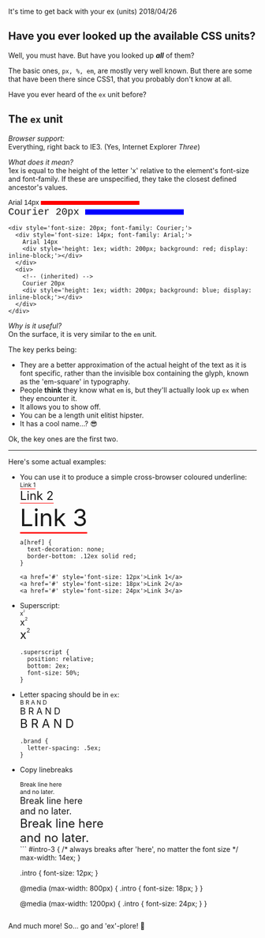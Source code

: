 It's time to get back with your ex (units)
2018/04/26

## Have you ever looked up the available CSS units?

Well, you must have. But have you looked up ***all*** of them?

The basic ones, `px, %, em`, are mostly very well known. But there
are some that have been there since CSS1, that you probably don't
know at all.

Have you ever heard of the `ex` unit before?

## The `ex` unit

*Browser support:*  
Everything, right back to IE3. (Yes, Internet Explorer *Three*)

*What does it mean?*  
1ex is equal to the height of the letter 'x' relative to
the element's font-size and font-family. If these are unspecified,
they take the closest defined ancestor's values.

<div style='font-size: 20px; font-family: Courier;'>
  <div style='font-size: 14px; font-family: Arial;'>
    Arial 14px
    <div style='height: 1ex; width: 200px; background: red; display: inline-block;'></div>
  </div>
  <div>
    <!-- (inherited) -->
    Courier 20px
    <div style='height: 1ex; width: 200px; background: blue; display: inline-block;'></div>
  </div>
</div>

```
<div style='font-size: 20px; font-family: Courier;'>
  <div style='font-size: 14px; font-family: Arial;'>
    Arial 14px
    <div style='height: 1ex; width: 200px; background: red; display: inline-block;'></div>
  </div>
  <div>
    <!-- (inherited) -->
    Courier 20px
    <div style='height: 1ex; width: 200px; background: blue; display: inline-block;'></div>
  </div>
</div>
```

*Why is it useful?*  
On the surface, it is very similar to the `em` unit.

The key perks being:

- They are a better approximation of the actual height of the text
  as it is font specific, rather than the invisible box containing the glyph,
  known as the 'em-square' in typography.
- People **think** they know what `em` is, but they'll actually look up `ex` when they
  encounter it.
- It allows you to show off.
- You can be a length unit elitist hipster.
- It has a cool name...? 😎

Ok, the key ones are the first two.

---

Here's some actual examples:

- You can use it to produce a simple cross-browser coloured underline:  
  <a href='#' style='font-size: 12px; text-decoration: none; border-bottom: .12ex solid red;'>Link 1</a>  
  <a href='#' style='font-size: 24px; text-decoration: none; border-bottom: .12ex solid red;'>Link 2</a>  
  <a href='#' style='font-size: 48px; text-decoration: none; border-bottom: .12ex solid red;'>Link 3</a>
  ```
  a[href] {
    text-decoration: none;
    border-bottom: .12ex solid red;
  }

  <a href='#' style='font-size: 12px'>Link 1</a>
  <a href='#' style='font-size: 18px'>Link 2</a>
  <a href='#' style='font-size: 24px'>Link 3</a>
  ```


- Superscript:  
  <span style='font-size: 12px'>x<span style='position: relative; bottom: 2ex; font-size: 50%;'>2</span></span>  
  <span style='font-size: 18px'>x<span style='position: relative; bottom: 2ex; font-size: 50%;'>2</span></span>  
  <span style='font-size: 24px'>x<span style='position: relative; bottom: 2ex; font-size: 50%;'>2</span></span>
  ```
  .superscript {
    position: relative;
    bottom: 2ex;
    font-size: 50%;
  }
  ```


- Letter spacing should be in `ex`:  
  <span style='font-size: 12px; letter-spacing: .5ex;'>BRAND</span>  
  <span style='font-size: 18px; letter-spacing: .5ex;'>BRAND</span>  
  <span style='font-size: 24px; letter-spacing: .5ex;'>BRAND</span>  
  ```
  .brand {
    letter-spacing: .5ex;
  }
  ```


- Copy linebreaks  
  <div style='font-size: 12px; max-width: 14ex; letter-spacing: 0'>Break line here and no later.</div>
  <div style='font-size: 18px; max-width: 14ex; letter-spacing: 0'>Break line here and no later.</div>
  <div style='font-size: 24px; max-width: 14ex; letter-spacing: 0'>Break line here and no later.</div>
  ```
  #intro-3 {
    /* always breaks after 'here', no matter the font size */
    max-width: 14ex;
  }

  .intro { font-size: 12px; }

  @media (max-width: 800px) {
    .intro { font-size: 18px; }
  }

  @media (max-width: 1200px) {
    .intro { font-size: 24px; }
  }
  ```

And much more! So... go and 'ex'-plore! 🤣
